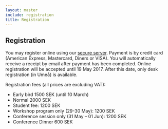 ```yaml
---
layout: master
include: registration
title: Registration
---
```


## Registration

You may register online using our [secure
server](https://axacoair.se/go?ywfJetDh). Payment is by credit card (American
Express, Mastercard, Diners or VISA).  You will automatically receive a receipt
by email after payment has been completed. Online registration will be accepted
until 19 May 2017. After this date, only desk registration (in Umeå) is
available.

Registration fees (all prices are excluding VAT):

- Early bird 1500 SEK (until 10 March)
- Normal 2000 SEK
- Student fee: 1200 SEK
- Workshop program only (29-30 May): 1200 SEK
- Conference session only (31 May – 01 Jun): 1200 SEK
- Conference Dinner 600 SEK
